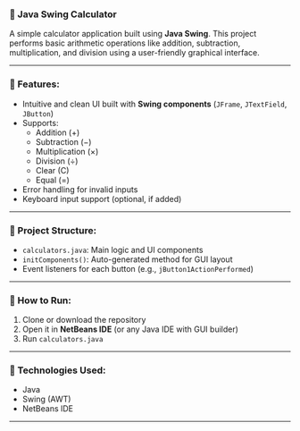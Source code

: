 ### 🧮 Java Swing Calculator

A simple calculator application built using **Java Swing**. This project performs basic arithmetic operations like addition, subtraction, multiplication, and division using a user-friendly graphical interface.

---

### 🔧 Features:
- Intuitive and clean UI built with **Swing components** (`JFrame`, `JTextField`, `JButton`)
- Supports:
  - Addition (+)
  - Subtraction (−)
  - Multiplication (×)
  - Division (÷)
  - Clear (C)
  - Equal (=)
- Error handling for invalid inputs
- Keyboard input support (optional, if added)

---

### 📁 Project Structure:
- `calculators.java`: Main logic and UI components
- `initComponents()`: Auto-generated method for GUI layout
- Event listeners for each button (e.g., `jButton1ActionPerformed`)

---

### 🚀 How to Run:
1. Clone or download the repository  
2. Open it in **NetBeans IDE** (or any Java IDE with GUI builder)  
3. Run `calculators.java`  

---

### 📌 Technologies Used:
- Java
- Swing (AWT)
- NetBeans IDE

---

